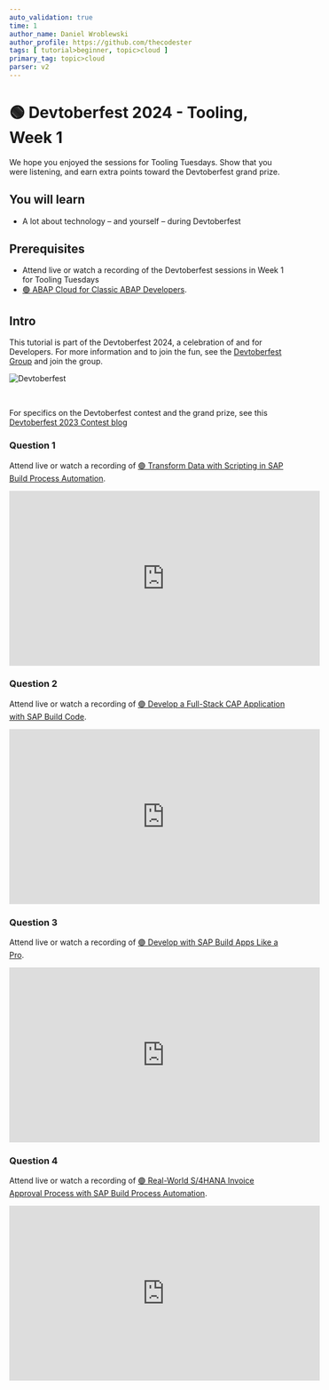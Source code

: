 ```yaml
---
auto_validation: true
time: 1
author_name: Daniel Wroblewski
author_profile: https://github.com/thecodester
tags: [ tutorial>beginner, topic>cloud ]
primary_tag: topic>cloud
parser: v2
---
```


# 🟢 Devtoberfest 2024 - Tooling, Week 1
<!-- description --> We hope you enjoyed the sessions for Tooling Tuesdays. Show that you were listening, and earn extra points toward the Devtoberfest grand prize.  
 
## You will learn
- A lot about technology – and yourself – during Devtoberfest

## Prerequisites
- Attend live or watch a recording of the Devtoberfest sessions in Week 1 for Tooling Tuesdays 
- [🟢 ABAP Cloud for Classic ABAP Developers](https://www.youtube.com/watch?v=jyLoSnHa0Vo). 


## Intro
This tutorial is part of the Devtoberfest 2024, a celebration of and for Developers. For more information and to join the fun, see the [Devtoberfest Group](https://groups.community.sap.com/t5/devtoberfest/gh-p/Devtoberfest) and join the group.

![Devtoberfest](promo-video-kasimir-square-reduced.gif) 

&nbsp;

For specifics on the Devtoberfest contest and the grand prize, see this [Devtoberfest 2023 Contest blog](https://groups.community.sap.com/t5/devtoberfest-blog-posts/devtoberfest-2023-contest/ba-p/9357)





### Question 1 
Attend live or watch a recording of [🟣 Transform Data with Scripting in SAP Build Process Automation](https://www.youtube.com/watch?v=SYu9XJCo76Y). 

<iframe width="560" height="315" src="https://www.youtube.com/embed/SYu9XJCo76Y" frameborder="0" allowfullscreen></iframe>


### Question 2 
Attend live or watch a recording of [🟣 Develop a Full-Stack CAP Application with SAP Build Code](https://www.youtube.com/watch?v=shWiPH15qz4). 

<iframe width="560" height="315" src="https://www.youtube.com/embed/shWiPH15qz4" frameborder="0" allowfullscreen></iframe>


### Question 3 
Attend live or watch a recording of [🟣 Develop with SAP Build Apps Like a Pro](https://www.youtube.com/watch?v=yi707bGuvxc). 

<iframe width="560" height="315" src="https://www.youtube.com/embed/yi707bGuvxc" frameborder="0" allowfullscreen></iframe>


### Question 4 
Attend live or watch a recording of [🟣 Real-World S/4HANA Invoice Approval Process with SAP Build Process Automation](https://www.youtube.com/watch?v=dSzx6q0DWXU). 

<iframe width="560" height="315" src="https://www.youtube.com/embed/dSzx6q0DWXU" frameborder="0" allowfullscreen></iframe>
